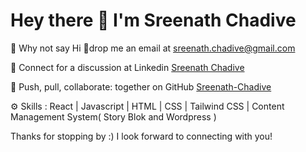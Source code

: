 <h1>Hey there 👋 I'm Sreenath Chadive </h1>
<p>📧 Why not say Hi 👋drop me an email at <a href="mailto:sreenath.chadive@gmail.com">sreenath.chadive@gmail.com</a></p>
<p>🔗 Connect for a discussion at Linkedin <a target="_blank" href="https://www.linkedin.com/in/sreenath-chadive/">Sreenath Chadive</a></p>
<p>🚀 Push, pull, collaborate: together on GitHub <a target="_blank" href="https://github.com/sreenath-chadive">Sreenath-Chadive</a></p>
<p>⚙️ Skills : React | Javascript | HTML | CSS | Tailwind CSS | Content Management System( Story Blok and Wordpress )</p>
<p>Thanks for stopping by :) I look forward to connecting with you! </p>

